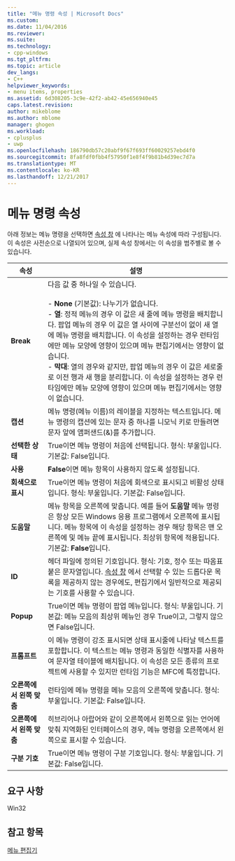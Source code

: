 ```yaml
---
title: "메뉴 명령 속성 | Microsoft Docs"
ms.custom: 
ms.date: 11/04/2016
ms.reviewer: 
ms.suite: 
ms.technology:
- cpp-windows
ms.tgt_pltfrm: 
ms.topic: article
dev_langs:
- C++
helpviewer_keywords:
- menu items, properties
ms.assetid: 6d308205-3c9e-42f2-ab42-45e656940e45
caps.latest.revision: 
author: mikeblome
ms.author: mblome
manager: ghogen
ms.workload:
- cplusplus
- uwp
ms.openlocfilehash: 186790db57c20abf9f67f693ff60029257ebd4f0
ms.sourcegitcommit: 8fa8fdf0fbb4f57950f1e8f4f9b81b4d39ec7d7a
ms.translationtype: MT
ms.contentlocale: ko-KR
ms.lasthandoff: 12/21/2017
---
```

# <a name="menu-command-properties"></a>메뉴 명령 속성
아래 정보는 메뉴 명령을 선택하면 [속성 창](/visualstudio/ide/reference/properties-window) 에 나타나는 메뉴 속성에 따라 구성됩니다. 이 속성은 사전순으로 나열되어 있으며, 실제 속성 창에서는 이 속성을 범주별로 볼 수 있습니다.  
  
|속성|설명|  
|--------------|-----------------|  
|**Break**|다음 값 중 하나일 수 있습니다.<br /><br /> -   **None** (기본값): 나누기가 없습니다.<br />-   **열**: 정적 메뉴의 경우 이 값은 새 줄에 메뉴 명령을 배치합니다. 팝업 메뉴의 경우 이 값은 열 사이에 구분선이 없이 새 열에 메뉴 명령을 배치합니다. 이 속성을 설정하는 경우 런타임에만 메뉴 모양에 영향이 있으며 메뉴 편집기에서는 영향이 없습니다.<br />-   **막대**: 열의 경우와 같지만, 팝업 메뉴의 경우 이 값은 세로줄로 이전 행과 새 행을 분리합니다. 이 속성을 설정하는 경우 런타임에만 메뉴 모양에 영향이 있으며 메뉴 편집기에서는 영향이 없습니다.|  
|**캡션**|메뉴 명령(메뉴 이름)의 레이블을 지정하는 텍스트입니다. 메뉴 명령의 캡션에 있는 문자 중 하나를 니모닉 키로 만들려면 문자 앞에 앰퍼샌드(&)를 추가합니다.|  
|**선택한 상태**|True이면 메뉴 명령이 처음에 선택됩니다. 형식: 부울입니다. 기본값: False입니다.|  
|**사용**|**False**이면 메뉴 항목이 사용하지 않도록 설정됩니다.|  
|**회색으로 표시**|True이면 메뉴 명령이 처음에 회색으로 표시되고 비활성 상태입니다. 형식: 부울입니다. 기본값: False입니다.|  
|**도움말**|메뉴 항목을 오른쪽에 맞춥니다. 예를 들어 **도움말** 메뉴 명령은 항상 모든 Windows 응용 프로그램에서 오른쪽에 표시됩니다. 메뉴 항목에 이 속성을 설정하는 경우 해당 항목은 맨 오른쪽에 및 메뉴 끝에 표시됩니다. 최상위 항목에 적용됩니다. 기본값: **False**입니다.|  
|**ID**|헤더 파일에 정의된 기호입니다. 형식: 기호, 정수 또는 따옴표 붙은 문자열입니다. [속성 창](/visualstudio/ide/reference/properties-window) 에서 선택할 수 있는 드롭다운 목록을 제공하지 않는 경우에도, 편집기에서 일반적으로 제공되는 기호를 사용할 수 있습니다.|  
|**Popup**|True이면 메뉴 명령이 팝업 메뉴입니다. 형식: 부울입니다. 기본값: 메뉴 모음의 최상위 메뉴인 경우 True이고, 그렇지 않으면 False입니다.|  
|**프롬프트**|이 메뉴 명령이 강조 표시되면 상태 표시줄에 나타날 텍스트를 포함합니다. 이 텍스트는 메뉴 명령과 동일한 식별자를 사용하여 문자열 테이블에 배치됩니다. 이 속성은 모든 종류의 프로젝트에 사용할 수 있지만 런타임 기능은 MFC에 특정합니다.|  
|**오른쪽에서 왼쪽 맞춤**|런타임에 메뉴 명령을 메뉴 모음의 오른쪽에 맞춥니다. 형식: 부울입니다. 기본값: False입니다.|  
|**오른쪽에서 왼쪽 맞춤**|히브리어나 아랍어와 같이 오른쪽에서 왼쪽으로 읽는 언어에 맞춰 지역화된 인터페이스의 경우, 메뉴 명령을 오른쪽에서 왼쪽으로 표시할 수 있습니다.|  
|**구분 기호**|True이면 메뉴 명령이 구분 기호입니다. 형식: 부울입니다. 기본값: False입니다.|  
  

  
## <a name="requirements"></a>요구 사항  
 Win32  
  
## <a name="see-also"></a>참고 항목  
 [메뉴 편집기](../windows/menu-editor.md)